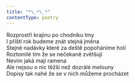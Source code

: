 ```yaml
---
title: "*\_*\_*"
contentType: poetry
---
```


<section>

Rozprostři krajinu po chodníku tmy  
I příští rok budeme znát stejná jména  
Stejné nadávky které za deště popoháníme holí  
Roztomilé tím že se nečekaně zvětšují  
Nevím jaká mají ramena  
Ale nejsou o nic těžší než dozrálé melouny  
Dopisy tak nahé že se v nich můžeme procházet

</section>
